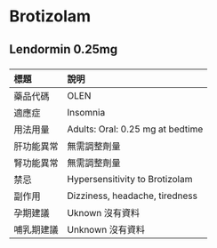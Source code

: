 # Brotizolam

## Lendormin 0.25mg

##### 

| 標題       | 說明                             |
|:-----------|:---------------------------------|
| 藥品代碼   | OLEN                             |
| 適應症     | Insomnia                         |
| 用法用量   | Adults: Oral: 0.25 mg at bedtime |
| 肝功能異常 | 無需調整劑量                     |
| 腎功能異常 | 無需調整劑量                     |
| 禁忌       | Hypersensitivity to Brotizolam   |
| 副作用     | Dizziness, headache, tiredness   |
| 孕期建議   | Uknown 沒有資料                  |
| 哺乳期建議 | Unknown 沒有資料                 |

